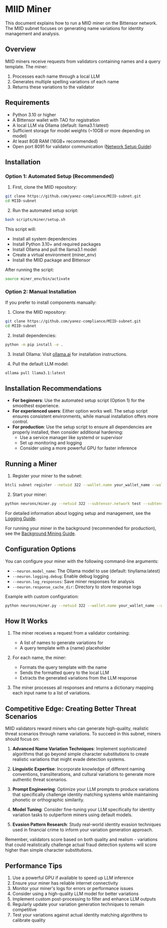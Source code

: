 # MIID Miner

This document explains how to run a MIID miner on the Bittensor network. The MIID subnet focuses on generating name variations for identity management and analysis.

## Overview

MIID miners receive requests from validators containing names and a query template. The miner:
1. Processes each name through a local LLM
2. Generates multiple spelling variations of each name
3. Returns these variations to the validator

## Requirements

- Python 3.10 or higher
- A Bittensor wallet with TAO for registration
- A local LLM via Ollama (default: llama3.1:latest)
- Sufficient storage for model weights (~10GB or more depending on model)
- At least 8GB RAM (16GB+ recommended)
- Open port 8091 for validator communication ([Network Setup Guide](network_setup.md))

## Installation

### Option 1: Automated Setup (Recommended)

1. First, clone the MIID repository:
```bash
git clone https://github.com/yanez-compliance/MIID-subnet.git
cd MIID-subnet
```

2. Run the automated setup script:
```bash
bash scripts/miner/setup.sh
```

This script will:
- Install all system dependencies
- Install Python 3.10+ and required packages
- Install Ollama and pull the llama3.1 model
- Create a virtual environment (miner_env)
- Install the MIID package and Bittensor

After running the script:
```bash
source miner_env/bin/activate
```

### Option 2: Manual Installation

If you prefer to install components manually:

1. Clone the MIID repository:
```bash
git clone https://github.com/yanez-compliance/MIID-subnet.git
cd MIID-subnet
```

2. Install dependencies:
```bash
python -m pip install -e .
```

3. Install Ollama:
Visit [ollama.ai](https://ollama.ai) for installation instructions.

4. Pull the default LLM model:
```bash
ollama pull llama3.1:latest
```

## Installation Recommendations

- **For beginners**: Use the automated setup script (Option 1) for the smoothest experience.
- **For experienced users**: Either option works well. The setup script ensures consistent environments, while manual installation offers more control.
- **For production**: Use the setup script to ensure all dependencies are properly installed, then consider additional hardening:
  - Use a service manager like systemd or supervisor
  - Set up monitoring and logging
  - Consider using a more powerful GPU for faster inference

## Running a Miner

1. Register your miner to the subnet:
```bash
btcli subnet register --netuid 322 --wallet.name your_wallet_name --wallet.hotkey your_hotkey --subtensor.network test
```

2. Start your miner:
```bash
python neurons/miner.py --netuid 322 --subtensor.network test --subtensor.chain_endpoint wss://test.finney.opentensor.ai:443 --wallet.name your_wallet_name --wallet.hotkey your_hotkey --logging.debug
```

For detailed information about logging setup and management, see the [Logging Guide](logging.md).

For running your miner in the background (recommended for production), see the [Background Mining Guide](background_mining.md).

## Configuration Options

You can configure your miner with the following command-line arguments:

- `--neuron.model_name`: The Ollama model to use (default: tinyllama:latest)
- `--neuron.logging.debug`: Enable debug logging
- `--neuron.log_responses`: Save miner responses for analysis
- `--neuron.response_cache_dir`: Directory to store response logs

Example with custom configuration:
```bash
python neurons/miner.py --netuid 322 --wallet.name your_wallet_name --wallet.hotkey your_hotkey --subtensor.network test --neuron.model_name mistral:7b --neuron.logging.debug
```

## How It Works

1. The miner receives a request from a validator containing:
   - A list of names to generate variations for
   - A query template with a {name} placeholder

2. For each name, the miner:
   - Formats the query template with the name
   - Sends the formatted query to the local LLM
   - Extracts the generated variations from the LLM response

3. The miner processes all responses and returns a dictionary mapping each input name to a list of variations.


## Competitive Edge: Creating Better Threat Scenarios

MIID validators reward miners who can generate high-quality, realistic threat scenarios through name variations. To succeed in this subnet, miners should focus on:

1. **Advanced Name Variation Techniques**: Implement sophisticated algorithms that go beyond simple character substitutions to create realistic variations that might evade detection systems.

2. **Linguistic Expertise**: Incorporate knowledge of different naming conventions, transliterations, and cultural variations to generate more authentic threat scenarios.

3. **Prompt Engineering**: Optimize your LLM prompts to produce variations that specifically challenge identity matching systems while maintaining phonetic or orthographic similarity.

4. **Model Tuning**: Consider fine-tuning your LLM specifically for identity variation tasks to outperform miners using default models.

5. **Evasion Pattern Research**: Study real-world identity evasion techniques used in financial crime to inform your variation generation approach.

Remember, validators score based on both quality and realism - variations that could realistically challenge actual fraud detection systems will score higher than simple character substitutions.

## Performance Tips

1. Use a powerful GPU if available to speed up LLM inference
2. Ensure your miner has reliable internet connectivity
3. Monitor your miner's logs for errors or performance issues
4. Consider using a high-quality LLM model for better variations
5. Implement custom post-processing to filter and enhance LLM outputs
6. Regularly update your variation generation techniques to remain competitive
7. Test your variations against actual identity matching algorithms to calibrate quality
